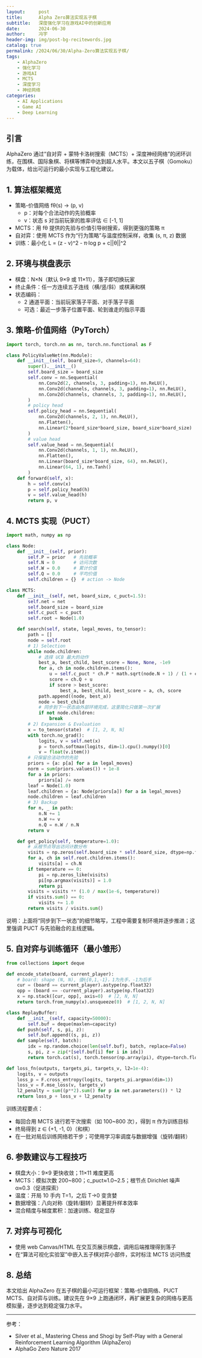 ```yaml
---
layout:     post
title:      Alpha Zero算法实现五子棋
subtitle:   深度强化学习在游戏AI中的创新应用
date:       2024-06-30
author:     冯宇
header-img: img/post-bg-recitewords.jpg
catalog: true
permalink: /2024/06/30/Alpha-Zero算法实现五子棋/
tags:
    - AlphaZero
    - 强化学习
    - 游戏AI
    - MCTS
    - 深度学习
    - 神经网络
categories: 
    - AI Applications
    - Game AI
    - Deep Learning
---
```

## 引言

AlphaZero 通过“自对弈 + 蒙特卡洛树搜索（MCTS）+ 深度神经网络”的闭环训练，在围棋、国际象棋、将棋等博弈中达到超人水平。本文以五子棋（Gomoku）为载体，给出可运行的最小实现与工程化建议。

## 1. 算法框架概览

- 策略-价值网络 fθ(s) → (p, v)
  - p：对每个合法动作的先验概率
  - v：状态 s 对当前玩家的胜率评估 ∈ [-1, 1]
- MCTS：用 fθ 提供的先验与价值引导树搜索，得到更强的策略 π
- 自对弈：使用 MCTS 作为“行为策略”与温度控制采样，收集 (s, π, z) 数据
- 训练：最小化 L = (z - v)^2 - π·log p + c||θ||^2

## 2. 环境与棋盘表示

- 棋盘：N×N（默认 9×9 或 11×11），落子即切换玩家
- 终止条件：任一方连续五子连线（横/竖/斜）或棋满和棋
- 状态编码：
  - 2 通道平面：当前玩家落子平面、对手落子平面
  - 可选：最近一步落子位置平面、轮到谁走的指示平面

## 3. 策略-价值网络（PyTorch）

```python
import torch, torch.nn as nn, torch.nn.functional as F

class PolicyValueNet(nn.Module):
    def __init__(self, board_size=9, channels=64):
        super().__init__()
        self.board_size = board_size
        self.conv = nn.Sequential(
            nn.Conv2d(2, channels, 3, padding=1), nn.ReLU(),
            nn.Conv2d(channels, channels, 3, padding=1), nn.ReLU(),
            nn.Conv2d(channels, channels, 3, padding=1), nn.ReLU(),
        )
        # policy head
        self.policy_head = nn.Sequential(
            nn.Conv2d(channels, 2, 1), nn.ReLU(),
            nn.Flatten(),
            nn.Linear(2*board_size*board_size, board_size*board_size)
        )
        # value head
        self.value_head = nn.Sequential(
            nn.Conv2d(channels, 1, 1), nn.ReLU(),
            nn.Flatten(),
            nn.Linear(board_size*board_size, 64), nn.ReLU(),
            nn.Linear(64, 1), nn.Tanh()
        )
    def forward(self, x):
        h = self.conv(x)
        p = self.policy_head(h)
        v = self.value_head(h)
        return p, v
```

## 4. MCTS 实现（PUCT）

```python
import math, numpy as np

class Node:
    def __init__(self, prior):
        self.P = prior   # 先验概率
        self.N = 0       # 访问次数
        self.W = 0.0     # 累计价值
        self.Q = 0.0     # 平均价值
        self.children = {}  # action -> Node

class MCTS:
    def __init__(self, net, board_size, c_puct=1.5):
        self.net = net
        self.board_size = board_size
        self.c_puct = c_puct
        self.root = Node(1.0)

    def search(self, state, legal_moves, to_tensor):
        path = []
        node = self.root
        # 1) Selection
        while node.children:
            # 选择 UCB 最大的动作
            best_a, best_child, best_score = None, None, -1e9
            for a, ch in node.children.items():
                u = self.c_puct * ch.P * math.sqrt(node.N + 1) / (1 + ch.N)
                score = ch.Q + u
                if score > best_score:
                    best_a, best_child, best_score = a, ch, score
            path.append((node, best_a))
            node = best_child
            # 同步到下一状态由外部环境完成，这里简化只做第一次扩展
            if not node.children:
                break
        # 2) Expansion & Evaluation
        x = to_tensor(state)  # [1, 2, N, N]
        with torch.no_grad():
            logits, v = self.net(x)
            p = torch.softmax(logits, dim=1).cpu().numpy()[0]
            v = float(v.item())
        # 只保留合法动作的先验
        priors = {a: p[a] for a in legal_moves}
        norm = sum(priors.values()) + 1e-8
        for a in priors:
            priors[a] /= norm
        leaf = Node(1.0)
        leaf.children = {a: Node(priors[a]) for a in legal_moves}
        node.children = leaf.children
        # 3) Backup
        for n, _ in path:
            n.N += 1
            n.W += v
            n.Q = n.W / n.N
        return v

    def get_policy(self, temperature=1.0):
        # 从根节点导出访问计数分布
        visits = np.zeros(self.board_size * self.board_size, dtype=np.float32)
        for a, ch in self.root.children.items():
            visits[a] = ch.N
        if temperature == 0:
            pi = np.zeros_like(visits)
            pi[np.argmax(visits)] = 1.0
            return pi
        visits = visits ** (1.0 / max(1e-6, temperature))
        if visits.sum() == 0:
            visits += 1.0
        return visits / visits.sum()
```

说明：上面将“同步到下一状态”的细节略写，工程中需要复制环境并逐步推进；这里强调 PUCT 与先验融合的主线逻辑。

## 5. 自对弈与训练循环（最小雏形）

```python
from collections import deque

def encode_state(board, current_player):
    # board: shape (N, N), 值∈{0,1,-1}，1为先手，-1为后手
    cur = (board == current_player).astype(np.float32)
    opp = (board == -current_player).astype(np.float32)
    x = np.stack([cur, opp], axis=0)  # [2, N, N]
    return torch.from_numpy(x).unsqueeze(0)  # [1, 2, N, N]

class ReplayBuffer:
    def __init__(self, capacity=50000):
        self.buf = deque(maxlen=capacity)
    def push(self, s, pi, z):
        self.buf.append((s, pi, z))
    def sample(self, batch):
        idx = np.random.choice(len(self.buf), batch, replace=False)
        s, pi, z = zip(*[self.buf[i] for i in idx])
        return torch.cat(s), torch.tensor(np.array(pi), dtype=torch.float32), torch.tensor(z, dtype=torch.float32).unsqueeze(1)

def loss_fn(outputs, targets_pi, targets_v, l2=1e-4):
    logits, v = outputs
    loss_p = F.cross_entropy(logits, targets_pi.argmax(dim=1))
    loss_v = F.mse_loss(v, targets_v)
    l2_penalty = sum((p**2).sum() for p in net.parameters()) * l2
    return loss_p + loss_v + l2_penalty
```

训练流程要点：
- 每回合用 MCTS 进行若干次搜索（如 100~800 次），得到 π 作为训练目标
- 终局得到 z ∈ {+1, -1, 0}（和棋）
- 在一批对局后训练网络若干步；可使用学习率调度与数据增强（旋转/翻转）

## 6. 参数建议与工程技巧

- 棋盘大小：9×9 更快收敛；11×11 难度更高
- MCTS：模拟次数 200~800；c_puct≈1.0~2.5；根节点 Dirichlet 噪声 α≈0.3（促进探索）
- 温度：开局 10 手内 T=1，之后 T→0 变贪婪
- 数据增强：八向对称（旋转/翻转）显著提升样本效率
- 混合精度与梯度累积：加速训练、稳定显存

## 7. 对弈与可视化

- 使用 web Canvas/HTML 在交互页展示棋盘，调用后端推理得到落子
- 在“算法可视化实验室”中嵌入五子棋对弈小部件，实时标注 MCTS 访问热度

## 8. 总结

本文给出 AlphaZero 在五子棋的最小可运行框架：策略-价值网络、PUCT MCTS、自对弈与训练。建议先在 9×9 上跑通闭环，再扩展更复杂的网络与更高模拟量，逐步达到稳定强力水平。

---

参考：
- Silver et al., Mastering Chess and Shogi by Self-Play with a General Reinforcement Learning Algorithm (AlphaZero)
- AlphaGo Zero Nature 2017
